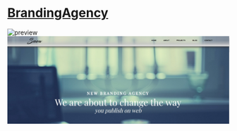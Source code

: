# [BrandingAgency](https://armandupe.github.io/brandingagencyBS)
![preview](https://github.com/armandupe/brandingagencyBS/preview.jpg)
![preview](preview.jpg)


